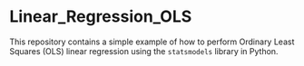 # Linear_Regression_OLS
This repository contains a simple example of how to perform Ordinary Least Squares (OLS) linear regression using the `statsmodels` library in Python.
